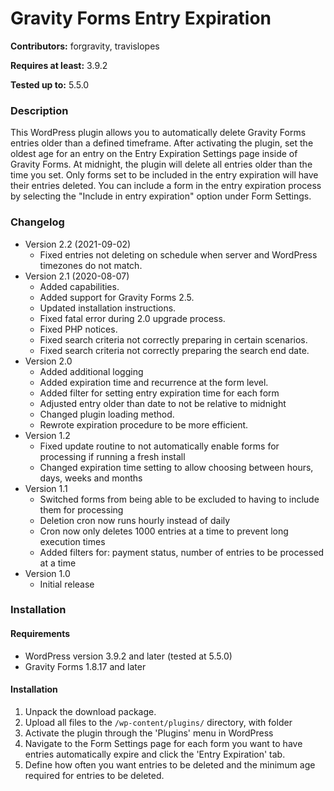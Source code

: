 # Gravity Forms Entry Expiration
**Contributors:** forgravity, travislopes

**Requires at least:** 3.9.2

**Tested up to:** 5.5.0

### Description
This WordPress plugin allows you to automatically delete Gravity Forms entries older than a defined timeframe. After activating the plugin, set the oldest age for an entry on the Entry Expiration Settings page inside of Gravity Forms. At midnight, the plugin will delete all entries older than the time you set. Only forms set to be included in the entry expiration will have their entries deleted. You can include a form in the entry expiration process by selecting the "Include in entry expiration" option under Form Settings.

### Changelog
* Version 2.2 (2021-09-02)
	* Fixed entries not deleting on schedule when server and WordPress timezones do not match.
* Version 2.1 (2020-08-07)
	* Added capabilities.
	* Added support for Gravity Forms 2.5.
	* Updated installation instructions.
	* Fixed fatal error during 2.0 upgrade process.
    * Fixed PHP notices.
	* Fixed search criteria not correctly preparing in certain scenarios.
	* Fixed search criteria not correctly preparing the search end date.
* Version 2.0
	* Added additional logging
	* Added expiration time and recurrence at the form level.
	* Added filter for setting entry expiration time for each form
	* Adjusted entry older than date to not be relative to midnight
	* Changed plugin loading method.
	* Rewrote expiration procedure to be more efficient.
* Version 1.2
	* Fixed update routine to not automatically enable forms for processing if running a fresh install
	* Changed expiration time setting to allow choosing between hours, days, weeks and months
* Version 1.1
	* Switched forms from being able to be excluded to having to include them for processing
	* Deletion cron now runs hourly instead of daily
	* Cron now only deletes 1000 entries at a time to prevent long execution times
	* Added filters for: payment status, number of entries to be processed at a time
* Version 1.0
	* Initial release

### Installation
#### Requirements
* WordPress version 3.9.2 and later (tested at 5.5.0)
* Gravity Forms 1.8.17 and later

#### Installation
1. Unpack the download package.
1. Upload all files to the `/wp-content/plugins/` directory, with folder
1. Activate the plugin through the 'Plugins' menu in WordPress
1. Navigate to the Form Settings page for each form you want to have entries automatically expire and click the 'Entry Expiration' tab.
1. Define how often you want entries to be deleted and the minimum age required for entries to be deleted.